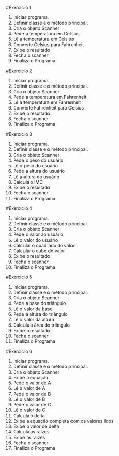 #Exercício 1
1. Iniciar programa.
2. Definir classe e o método principal.
3. Cria o objeto Scanner
4. Pede a temperatura em Celsius
5. Lê a temperatura em Celsius
6. Converte Celsius para Fahrenheit
7. Exibe o resultado
8. Fecha o scanner
9. Finaliza o Programa

#Exercício 2
1. Iniciar programa.
2. Definir classe e o método principal.
3. Cria o objeto Scanner
4. Pede a temperatura em Fahrenheit
5. Lê a temperatura em Fahrenheit
6. Converte Fahrenheit para Celsius
7. Exibe o resultado
8. Fecha o scanner
9. Finaliza o Programa

#Exercício 3
1. Iniciar programa.
2. Definir classe e o método principal.
3. Cria o objeto Scanner
4. Pede o peso do usuário
5. Lê o peso do usuário
6. Pede a altura do usuário
7. Lê a altura do usuário
8. Calcula o IMC
9. Exibe o resultado
10. Fecha o scanner
11. Finaliza o Programa

#Exercício 4
1. Iniciar programa.
2. Definir classe e o método principal.
3. Cria o objeto Scanner
4. Pede o valor ao usuário
5. Lê o valor do usuário
6. Calcular o quadrado do valor
7. Calcular o cubo do valor
8. Exibe o resultado
9. Fecha o scanner
10. Finaliza o Programa

#Exercício 5
1. Iniciar programa.
2. Definir classe e o método principal.
3. Cria o objeto Scanner
4. Pede a base do triângulo
5. Lê o valor da base
6. Pede a altura do triângulo
7. Lê o valor da altura
8. Calcula a área do triângulo
9. Exibe o resultado
10. Fecha o scanner
11. Finaliza o Programa

#Exercício 6
1. Iniciar programa.
2. Definir classe e o método principal.
3. Cria o objeto Scanner
4. Exibe a equação
5. Pede o valor de A
6. Lê o valor de A
7. Pede o valor de B
8. Lê o valor de B
9. Pede o valor de C
10. Lê o valor de C
11. Calcula o delta
12. Exibe a equação completa com os valores lidos
13. Exibe o valor de delta
14. Calcula as raízes 
15. Exibe as raizes
16. Fecha o scanner
17. Finaliza o Programa
